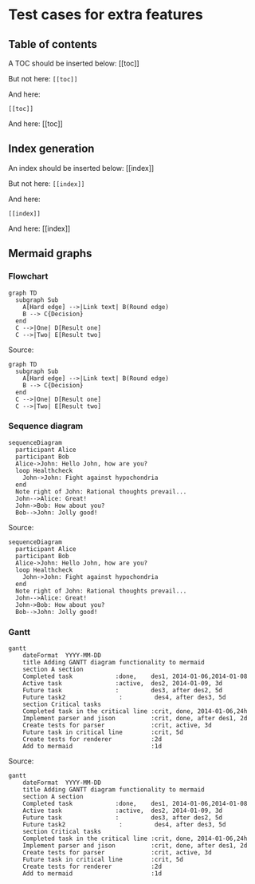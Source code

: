 # Test cases for extra features

## Table of contents

A TOC should be inserted below:
[[toc]]

But not here: `[[toc]]`

And here:
```
[[toc]]
```
And here: [[toc]]

## Index generation

An index should be inserted below:
[[index]]

But not here: `[[index]]`

And here:
```
[[index]]
```
And here: [[index]]


## Mermaid graphs

### Flowchart

```mermaid
graph TD
  subgraph Sub
    A[Hard edge] -->|Link text| B(Round edge)
    B --> C{Decision}
  end
  C -->|One| D[Result one]
  C -->|Two| E[Result two]
```

Source:
```
graph TD
  subgraph Sub
    A[Hard edge] -->|Link text| B(Round edge)
    B --> C{Decision}
  end
  C -->|One| D[Result one]
  C -->|Two| E[Result two]
```

### Sequence diagram
```mermaid
sequenceDiagram
  participant Alice
  participant Bob
  Alice->John: Hello John, how are you?
  loop Healthcheck
    John->John: Fight against hypochondria
  end
  Note right of John: Rational thoughts prevail...
  John-->Alice: Great!
  John->Bob: How about you?
  Bob-->John: Jolly good!
```

Source:
```
sequenceDiagram
  participant Alice
  participant Bob
  Alice->John: Hello John, how are you?
  loop Healthcheck
    John->John: Fight against hypochondria  
  end
  Note right of John: Rational thoughts prevail...
  John-->Alice: Great!
  John->Bob: How about you?
  Bob-->John: Jolly good!
```

### Gantt
```mermaid
gantt
    dateFormat  YYYY-MM-DD
    title Adding GANTT diagram functionality to mermaid
    section A section
    Completed task            :done,    des1, 2014-01-06,2014-01-08
    Active task               :active,  des2, 2014-01-09, 3d
    Future task               :         des3, after des2, 5d
    Future task2               :         des4, after des3, 5d
    section Critical tasks
    Completed task in the critical line :crit, done, 2014-01-06,24h
    Implement parser and jison          :crit, done, after des1, 2d
    Create tests for parser             :crit, active, 3d
    Future task in critical line        :crit, 5d
    Create tests for renderer           :2d
    Add to mermaid                      :1d
```

Source:
```
gantt
    dateFormat  YYYY-MM-DD
    title Adding GANTT diagram functionality to mermaid
    section A section
    Completed task            :done,    des1, 2014-01-06,2014-01-08
    Active task               :active,  des2, 2014-01-09, 3d
    Future task               :         des3, after des2, 5d
    Future task2               :         des4, after des3, 5d
    section Critical tasks
    Completed task in the critical line :crit, done, 2014-01-06,24h
    Implement parser and jison          :crit, done, after des1, 2d
    Create tests for parser             :crit, active, 3d
    Future task in critical line        :crit, 5d
    Create tests for renderer           :2d
    Add to mermaid                      :1d
```